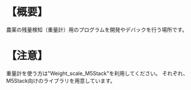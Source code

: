 # 【概要】
農薬の残量検知（重量計）用のプログラムを開発やデバックを行う場所です。

# 【注意】
重量計を使う方は"Weight_scale_M5Stack"を利用してください。
それぞれ、M5Stack向けのライブラリを用意しています。
